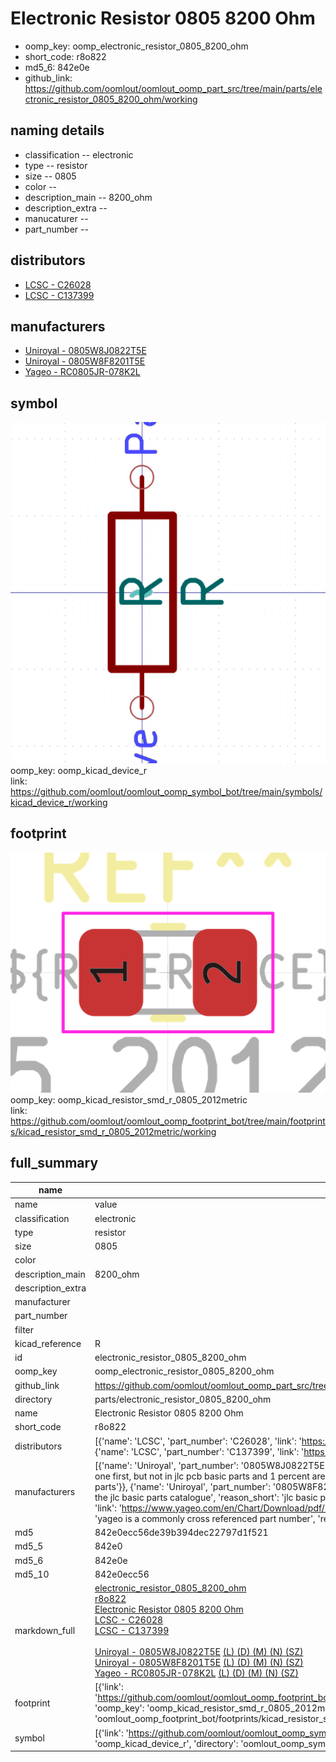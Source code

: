 # Electronic Resistor 0805 8200 Ohm

  
* oomp_key: oomp_electronic_resistor_0805_8200_ohm 
* short_code: r8o822
* md5_6: 842e0e  
* github_link: https://github.com/oomlout/oomlout_oomp_part_src/tree/main/parts/electronic_resistor_0805_8200_ohm/working  
## naming details
* classification -- electronic
* type -- resistor
* size -- 0805
* color -- 
* description_main -- 8200_ohm
* description_extra -- 
* manucaturer -- 
* part_number -- 

## distributors
* [LCSC - C26028](https://lcsc.com/product-detail/C26028.html)  
* [LCSC - C137399](https://lcsc.com/product-detail/C137399.html)  

## manufacturers
* [Uniroyal - 0805W8J0822T5E]()  
* [Uniroyal - 0805W8F8201T5E]()  
* [Yageo - RC0805JR-078K2L](https://www.yageo.com/en/Chart/Download/pdf/RC0805JR-078K2L)  

## symbol

![](symbol/0/working/working_600.png)  
oomp_key: oomp_kicad_device_r  
link: https://github.com/oomlout/oomlout_oomp_symbol_bot/tree/main/symbols/kicad_device_r/working  

## footprint

![](footprint/0/working/working_600.png)  
oomp_key: oomp_kicad_resistor_smd_r_0805_2012metric  
link: https://github.com/oomlout/oomlout_oomp_footprint_bot/tree/main/footprints/kicad_resistor_smd_r_0805_2012metric/working  

## full_summary
| name | value | 
| --- | --- | 
| name | value | 
| classification | electronic | 
| type | resistor | 
| size | 0805 | 
| color |  | 
| description_main | 8200_ohm | 
| description_extra |  | 
| manufacturer |  | 
| part_number |  | 
| filter |  | 
| kicad_reference | R | 
| id | electronic_resistor_0805_8200_ohm | 
| oomp_key | oomp_electronic_resistor_0805_8200_ohm | 
| github_link | https://github.com/oomlout/oomlout_oomp_part_src/tree/main/parts/electronic_resistor_0805_8200_ohm/working | 
| directory | parts/electronic_resistor_0805_8200_ohm | 
| name | Electronic Resistor 0805 8200 Ohm | 
| short_code | r8o822 | 
| distributors | [{'name': 'LCSC', 'part_number': 'C26028', 'link': 'https://lcsc.com/product-detail/C26028.html', 'id': 'distributor_lcsc'}, {'name': 'LCSC', 'part_number': 'C137399', 'link': 'https://lcsc.com/product-detail/C137399.html', 'id': 'distributor_lcsc'}] | 
| manufacturers | [{'name': 'Uniroyal', 'part_number': '0805W8J0822T5E', 'link': '', 'id': 'manufacturer_uniroyal', 'note': {'reason': 'did this one first, but not in jlc pcb basic parts and 1 percent are and they are the same price', 'reason_short': 'not in jlc basic parts'}}, {'name': 'Uniroyal', 'part_number': '0805W8F8201T5E', 'link': '', 'id': 'manufacturer_uniroyal', 'note': {'reason': 'in the jlc basic parts catalogue', 'reason_short': 'jlc basic part'}}, {'name': 'Yageo', 'part_number': 'RC0805JR-078K2L', 'link': 'https://www.yageo.com/en/Chart/Download/pdf/RC0805JR-078K2L', 'id': 'manufacturer_yageo', 'note': {'reason': 'yageo is a commonly cross referenced part number', 'reason_short': 'available everywhere'}}] | 
| md5 | 842e0ecc56de39b394dec22797d1f521 | 
| md5_5 | 842e0 | 
| md5_6 | 842e0e | 
| md5_10 | 842e0ecc56 | 
| markdown_full | [electronic_resistor_0805_8200_ohm](https://github.com/oomlout/oomlout_oomp_part_src/tree/main/parts/electronic_resistor_0805_8200_ohm/working)<br>[r8o822](https://github.com/oomlout/oomlout_oomp_part_src/tree/main/parts/electronic_resistor_0805_8200_ohm/working)<br>[Electronic Resistor 0805 8200 Ohm](https://github.com/oomlout/oomlout_oomp_part_src/tree/main/parts/electronic_resistor_0805_8200_ohm/working)<br>[LCSC - C26028<br>](https://lcsc.com/product-detail/C26028.html)[LCSC - C137399<br>](https://lcsc.com/product-detail/C137399.html)<br>[Uniroyal - 0805W8J0822T5E]() [(L)  ](https://www.lcsc.com/search?q=0805W8J0822T5E)[(D)  ](https://www.digikey.com/en/products?keywords=0805W8J0822T5E)[(M)  ](https://www.mouser.com/Search/Refine?Keyword=0805W8J0822T5E)[(N)  ](https://www.newark.com/search?st=0805W8J0822T5E)[(SZ)  ](https://so.szlcsc.com/global.html?k=0805W8J0822T5E)<br>[Uniroyal - 0805W8F8201T5E]() [(L)  ](https://www.lcsc.com/search?q=0805W8F8201T5E)[(D)  ](https://www.digikey.com/en/products?keywords=0805W8F8201T5E)[(M)  ](https://www.mouser.com/Search/Refine?Keyword=0805W8F8201T5E)[(N)  ](https://www.newark.com/search?st=0805W8F8201T5E)[(SZ)  ](https://so.szlcsc.com/global.html?k=0805W8F8201T5E)<br>[Yageo - RC0805JR-078K2L](https://www.yageo.com/en/Chart/Download/pdf/RC0805JR-078K2L) [(L)  ](https://www.lcsc.com/search?q=RC0805JR-078K2L)[(D)  ](https://www.digikey.com/en/products?keywords=RC0805JR-078K2L)[(M)  ](https://www.mouser.com/Search/Refine?Keyword=RC0805JR-078K2L)[(N)  ](https://www.newark.com/search?st=RC0805JR-078K2L)[(SZ)  ](https://so.szlcsc.com/global.html?k=RC0805JR-078K2L)<br> | 
| footprint | [{'link': 'https://github.com/oomlout/oomlout_oomp_footprint_bot/tree/main/foootprntss/kicad_resistor_smd_r_0805_2012metric', 'oomp_key': 'oomp_kicad_resistor_smd_r_0805_2012metric', 'directory': 'oomlout_oomp_footprint_bot/footprints/kicad_resistor_smd_r_0805_2012metric//working/working.kicad_mod'}] | 
| symbol | [{'link': 'https://github.com/oomlout/oomlout_oomp_symbol_bot/tree/main/symbols/kicad_device_r', 'oomp_key': 'oomp_kicad_device_r', 'directory': 'oomlout_oomp_symbol_bot/symbols/kicad_device_r//working/working.kicad_sym'}] | 
